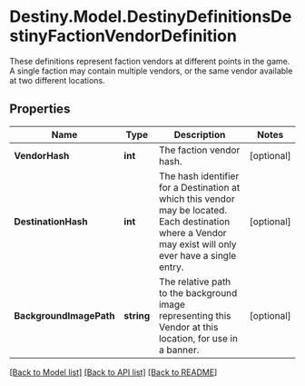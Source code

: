 # Destiny.Model.DestinyDefinitionsDestinyFactionVendorDefinition
These definitions represent faction vendors at different points in the game.  A single faction may contain multiple vendors, or the same vendor available at two different locations.

## Properties

Name | Type | Description | Notes
------------ | ------------- | ------------- | -------------
**VendorHash** | **int** | The faction vendor hash. | [optional] 
**DestinationHash** | **int** | The hash identifier for a Destination at which this vendor may be located. Each destination where a Vendor may exist will only ever have a single entry. | [optional] 
**BackgroundImagePath** | **string** | The relative path to the background image representing this Vendor at this location, for use in a banner. | [optional] 

[[Back to Model list]](../README.md#documentation-for-models) [[Back to API list]](../README.md#documentation-for-api-endpoints) [[Back to README]](../README.md)

